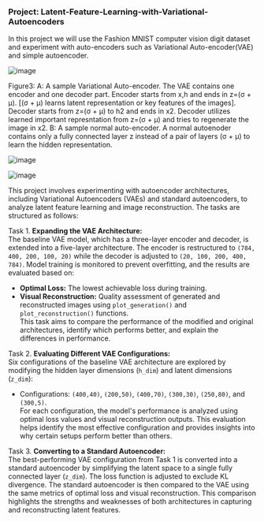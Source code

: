 ### **Project: Latent-Feature-Learning-with-Variational-Autoencoders**

In this project we will use the Fashion MNIST computer vision digit dataset and experiment with auto-encoders such as Variational Auto-encoder(VAE) and simple autoencoder. 

![image](https://github.com/user-attachments/assets/ace66f52-b82d-40dc-885f-b6a45f8f1880)

Figure3:
A: A sample Variational Auto-encoder. The VAE contains  one encoder and one decoder part. Encoder starts from x,h and ends in z=(σ + μ). [(σ + μ) learns latent representation or key features of the images]. Decoder starts from z=(σ + μ) to h2 and ends in x2. Decoder utilizes learned important represntation from z=(σ + μ) and tries to regenerate the image in x2.
B: A sample normal auto-encoder. A normal autoenoder contains only a fully connected layer z instead of a pair of layers (σ + μ) to learn the hidden representation. 

![image](https://github.com/user-attachments/assets/e6482ff1-bea6-4154-b30c-dfaf4585a86b)

![image](https://github.com/user-attachments/assets/138b595f-78c2-4af6-a2dd-e0b9c40c85e3)


This project involves experimenting with autoencoder architectures, including Variational Autoencoders (VAEs) and standard autoencoders, to analyze latent feature learning and image reconstruction. The tasks are structured as follows:  

Task 1. **Expanding the VAE Architecture:**  
   The baseline VAE model, which has a three-layer encoder and decoder, is extended into a five-layer architecture. The encoder is restructured to `(784, 400, 200, 100, 20)` while the decoder is adjusted to `(20, 100, 200, 400, 784)`. Model training is monitored to prevent overfitting, and the results are evaluated based on:  
   - **Optimal Loss:** The lowest achievable loss during training.  
   - **Visual Reconstruction:** Quality assessment of generated and reconstructed images using `plot_generation()` and `plot_reconstruction()` functions.  
   This task aims to compare the performance of the modified and original architectures, identify which performs better, and explain the differences in performance.

Task 2. **Evaluating Different VAE Configurations:**  
   Six configurations of the baseline VAE architecture are explored by modifying the hidden layer dimensions (`h_dim`) and latent dimensions (`z_dim`):  
   - Configurations: `(400,40)`, `(200,50)`, `(400,70)`, `(300,30)`, `(250,80)`, and `(300,5)`.  
   For each configuration, the model's performance is analyzed using optimal loss values and visual reconstruction outputs. This evaluation helps identify the most effective configuration and provides insights into why certain setups perform better than others.

Task 3. **Converting to a Standard Autoencoder:**  
   The best-performing VAE configuration from Task 1 is converted into a standard autoencoder by simplifying the latent space to a single fully connected layer (`z_dim`). The loss function is adjusted to exclude KL divergence. The standard autoencoder is then compared to the VAE using the same metrics of optimal loss and visual reconstruction. This comparison highlights the strengths and weaknesses of both architectures in capturing and reconstructing latent features.  


